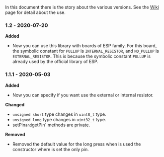 In this document there is the story about the various versions. See the [Wiki](https://github.com/davidepalladino/Button-Arduino/wiki) page for detail about the use.

### 1.2 - 2020-07-20
**Added**
* Now you can use this library with boards of ESP family. For this board, the symbolic constant for `PULLUP` is `INTERNAL_RESISTOR`, and `NO_PULLUP` is `EXTERNAL_RESISTOR`. This is because the symbolic constant `PULLUP` is already used by the official library of ESP.

### 1.1.1 - 2020-05-03
**Added**
* Now you can specify if you want use the external or internal resistor.

**Changed**
* `unsigned short` type changes in `uint8_t` type.
* `unsigned long` type changes in `uint32_t` type.
* setPin` and `getPin` methods are private.

**Removed**
* Removed the default value for the long press when is used the constructor where is set the only pin.